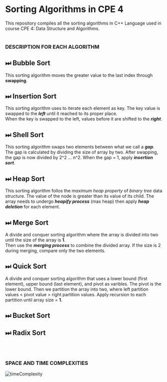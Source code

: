 # Sorting Algorithms in CPE 4

This repository compiles all the sorting algorithms in C++ Language used in course CPE 4: Data Structure and Algorithms. <br> <br>

### DESCRIPTION FOR EACH ALGORITHM

## ⏭ Bubble Sort
This sorting algorithm moves the greater value to the last index through **swapping**.

## ⏭ Insertion Sort
This sorting algorithm uses to iterate each element as key. The key value is swapped to the **_left_** until it reached to its proper place. <br>
When the key is swapped to the left, values before it are shifted to the **_right_**.

## ⏭ Shell Sort
This sorting algorithm swaps two elements between what we call a ***gap***. The gap is calculated by dividing the size of array by two. After swapping, the gap is
now divided by 2^2 ... n^2. When the gap = 1, apply ***insertion sort***.

## ⏭ Heap Sort
This sorting algorithm follos the *maximum heap property* of *binary tree* data structure. The value of the node is greater than its value of its child.
The array needs to undergo ***heapify process*** (max heap) then apply ***heap deletion*** for each element.

## ⏭ Merge Sort
A divide and conquer sorting algorithm where the array is divided into two until the size of the array is **1**. <br>
Then use the ***merging process*** to combine the divided array. If the size is 2 during merging, compare only the two elements.

## ⏭ Quick Sort
A divide and conquer sorting algorithm that uses a lower bound (first element), upper bound (last element), and pivot as varibles. The pivot is the lower bound.
Then we partition the array into two, where left partition values < pivot value > right partition values. Apply recursion to each partition until array size = **1**.

## ⏭ Bucket Sort

## ⏭ Radix Sort

<br>
<br>

### SPACE AND TIME COMPLEXITIES

![timeComplexity](https://lamfo-unb.github.io/img/Sorting-algorithms/Complexity.png)

